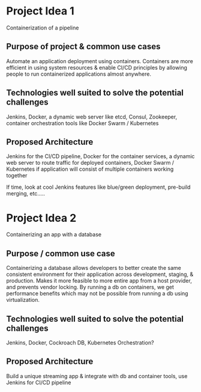 # Project Idea 1
Containerization of a pipeline

## Purpose of project & common use cases
Automate an application deployment using containers.
Containers are more efficient in using system resources & enable CI/CD principles by allowing people 
to run containerized applications almost anywhere.

## Technologies well suited to solve the potential challenges

Jenkins, Docker, a dynamic web server like etcd, Consul, Zookeeper, container orchestration tools like Docker
Swarm / Kubernetes

## Proposed Architecture

Jenkins for the CI/CD pipeline, Docker for the container services, a dynamic web server to route traffic
for deployed containers, Docker Swarm / Kubernetes if application will consist of multiple containers working together

If time, look at cool Jenkins features like blue/green deployment, pre-build merging, etc.....

# Project Idea 2
Containerizing an app with a database

## Purpose / common use case
Containerizing a database allows developers to better create the same consistent environment for 
their application across development, staging, & production.
Makes it more feasible to more entire app from a host provider, and prevents vendor locking.
By running a db on containers, we get performance benefits which may not be possible from running a db
using virtualization. 

## Technologies well suited to solve the potential challenges

Jenkins, Docker, Cockroach DB, Kubernetes Orchestration? 

## Proposed Architecture

Build a unique streaming app & integrate with db and container tools, use Jenkins for CI/CD pipeline
